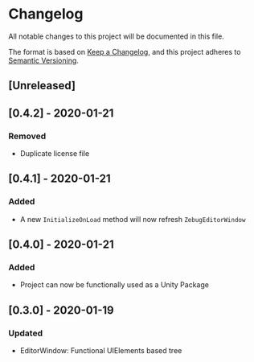 # Changelog
All notable changes to this project will be documented in this file.

The format is based on [Keep a Changelog](https://keepachangelog.com/en/1.0.0/),
and this project adheres to [Semantic Versioning](https://semver.org/).

## [Unreleased]

## [0.4.2] - 2020-01-21
### Removed
 - Duplicate license file

## [0.4.1] - 2020-01-21

### Added
 - A new `InitializeOnLoad` method will now refresh `ZebugEditorWindow`  

## [0.4.0] - 2020-01-21

### Added
 - Project can now be functionally used as a Unity Package

## [0.3.0] - 2020-01-19

### Updated
- EditorWindow: Functional UIElements based tree
